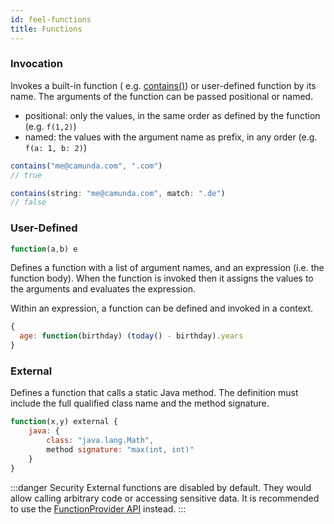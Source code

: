 ```yaml
---
id: feel-functions
title: Functions
---
```


### Invocation

Invokes a built-in function (
e.g. [contains()](../builtin-functions/feel-built-in-functions-string#contains)) or user-defined
function by its name. The arguments of the function can be passed positional or named.

* positional: only the values, in the same order as defined by the function (e.g. `f(1,2)`)
* named: the values with the argument name as prefix, in any order (e.g. `f(a: 1, b: 2)`)

```js
contains("me@camunda.com", ".com")
// true

contains(string: "me@camunda.com", match: ".de")
// false
```

### User-Defined

```js
function(a,b) e
```

Defines a function with a list of argument names, and an expression (i.e. the function body). When
the function is invoked then it assigns the values to the arguments and evaluates the expression.

Within an expression, a function can be defined and invoked in a context.

```js
{
  age: function(birthday) (today() - birthday).years
}
```

### External

Defines a function that calls a static Java method. The definition must include the full qualified
class name and the method signature.

```js
function(x,y) external { 
    java: { 
        class: "java.lang.Math", 
        method signature: "max(int, int)" 
    } 
}
```

:::danger Security 
External functions are disabled by default. They would allow calling arbitrary
code or accessing sensitive data. It is recommended to use the 
[FunctionProvider API](../developer-guide/function-provider-spi.md) instead.
:::